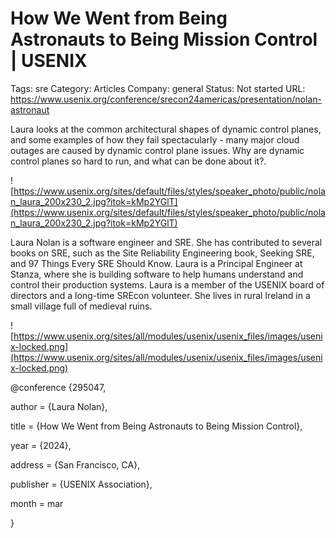 # How We Went from Being Astronauts to Being Mission Control | USENIX

Tags: sre
Category: Articles
Company: general
Status: Not started
URL: https://www.usenix.org/conference/srecon24americas/presentation/nolan-astronaut

Laura looks at the common architectural shapes of dynamic control planes, and some examples of how they fail spectacularly - many major cloud outages are caused by dynamic control plane issues. Why are dynamic control planes so hard to run, and what can be done about it?.

![https://www.usenix.org/sites/default/files/styles/speaker_photo/public/nolan_laura_200x230_2.jpg?itok=kMp2YGlT](https://www.usenix.org/sites/default/files/styles/speaker_photo/public/nolan_laura_200x230_2.jpg?itok=kMp2YGlT)

Laura Nolan is a software engineer and SRE. She has contributed to several books on SRE, such as the Site Reliability Engineering book, Seeking SRE, and 97 Things Every SRE Should Know. Laura is a Principal Engineer at Stanza, where she is building software to help humans understand and control their production systems. Laura is a member of the USENIX board of directors and a long-time SREcon volunteer. She lives in rural Ireland in a small village full of medieval ruins.

![https://www.usenix.org/sites/all/modules/usenix/usenix_files/images/usenix-locked.png](https://www.usenix.org/sites/all/modules/usenix/usenix_files/images/usenix-locked.png)

@conference {295047,

author = {Laura Nolan},

title = {How We Went from Being Astronauts to Being Mission Control},

year = {2024},

address = {San Francisco, CA},

publisher = {USENIX Association},

month = mar

}